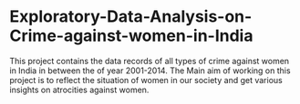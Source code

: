 # Exploratory-Data-Analysis-on-Crime-against-women-in-India
This project contains the data records of all types of crime against women in India in between the of year 2001-2014. The Main aim of working on this project is to reflect the situation of women in our society and get various insights on atrocities against women.
